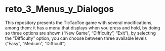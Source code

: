 # reto_3_Menus_y_Dialogos
This repository presents the TicTacToe game with several modifications, among them: it has a menu that displays when you press and hold, by doing so three options are shown (“New Game”, “Difficulty”, “Exit”), by selecting the “Difficulty” option, you can choose between three available levels (“Easy”, “Medium”, “Difficult”)
